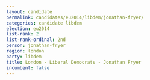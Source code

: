 ```yaml
---
layout: candidate
permalink: candidates/eu2014/libdem/jonathan-fryer/
categories: candidate libdem
election: eu2014
list-rank: 2
list-rank-ordinal: 2nd
person: jonathan-fryer
region: london
party: libdem
title: London - Liberal Democrats - Jonathan Fryer
incumbent: false
---
```

